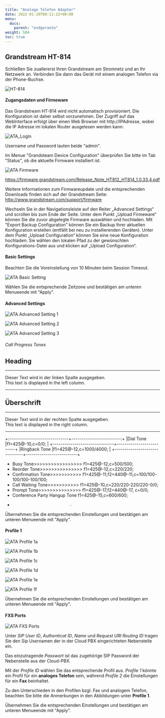 ```yaml
---
title: "Analoge Telefon Adapter"
date: 2022-01-20T00:11:22+00:00
menu:
  docs:
    parent: "endgeraete"
weight: 504
toc: true
---
```


## Grandstream HT-814

Schließen Sie zuallererst Ihren Grandstream am Stromnetz und an Ihr Netzwerk an. Verbinden Sie dann das Gerät mit einem analogen Telefon via der Phone-Buchse.

<img src="/images/ht814.jpg" alt="HT-814"/>

#### Zugangsdaten und Firmeware

Das Grandstream HT-814 wird nicht automatisch provisioniert. Die Konfiguration ist daher selbst vorzunehmen.
Der Zugriff auf das WebInterface erfolgt über einen Web Browser mit http://IPAdresse, wobei die IP Adresse im lokalen Router ausgelesen werden kann:

![ATA_Login](https://user-images.githubusercontent.com/98472426/153013541-d360ff56-54ea-46d5-a651-2adefb915fc2.jpg)

Username und Password lauten beide "admin".

Im Menue "Grandsteam Device Configuration" überprüfen Sie bitte im Tab "Status", ob die aktuelle Firmware installiert ist.

![ATA Firmware](https://user-images.githubusercontent.com/98753538/152983105-1f5072ca-d8e5-4329-beb8-d8fb86408a5b.jpg)

https://firmware.grandstream.com/Release_Note_HT812_HT814_1.0.33.4.pdf

Weitere Informationen zum Firmwareupdate und die entsprechenden Downloads finden sich auf der Grandstream Seite: http://www.grandstream.com/support/firmware

Wechseln Sie in der Navigationsleiste auf den Reiter „Advanced Settings“ und scrollen bis zum Ende der Seite. Unter dem Punkt „Upload Firmeware“ können Sie die zuvor abgelegte Firmware auswählen und hochladen.
Mit "Export Backup Configuration" können Sie ein Backup Ihrer aktuellen Konfiguration erstellen (entfällt bei neu zu installierenden Geräten). Unter dem Punkt „Upload Configuration“ können Sie eine neue Konfiguration hochladen: Sie wählen den lokalen Pfad zu der gewünschten Konfigurations-Datei aus und klicken auf „Upload Configuration“.

#### Basic Settings

Beachten Sie die Voreinstellung von 10 Minuten beim Session Timeout.

![ATA Basic Setting](https://user-images.githubusercontent.com/98753538/152987589-de064f81-9a80-4af9-855b-2c678c5df960.jpg)

Wählen Sie die entsprechende Zeitzone und bestätigen am unteren Menueende mit "Apply". 

#### Advanced Settings

![ATA Advanced Setting 1](https://user-images.githubusercontent.com/98753538/152993085-9e822078-d8b2-4fb8-927c-45a2c5a59ae2.jpg)

![ATA Advanced Setting 2](https://user-images.githubusercontent.com/98753538/152993341-9497468f-470e-4dba-b2d0-48700a6d5cc1.jpg)

![ATA Advanced Setting 3](https://user-images.githubusercontent.com/98753538/152994356-9c31fc26-4820-4302-8472-e4911f4105d4.jpg)

###### Call Progress Tones


<div class="pull-left">

## Heading

---
Dieser Text wird in der linken Spalte ausgegeben.<br>This text is displayed in the left column.

---
</div>
<div class="pull-right">

## Überschrift

---
Dieser Text wird in der rechten Spalte ausgegeben.<br>This text is displayed in the right column.

---
</div>
+:------------------------------+-------------------------:+
|Dial Tone                      |f1=425@-10,c=0/0;         |
+-------------------------------+--------------------------+
|Ringback Tone                  |f1=425@-12,c=1000/4000;   |
+-------------------------------+--------------------------+


* Busy Tone>>>>>>>>>>>>>>>>>    f1=425@-12,c=500/500; 
* Reorder Tone>>>>>>>>>>>>>>>   f1=425@-12,c=220/220; 
* Confirmation Tone>>>>>>>>>>>  f1=425@-11,f2=440@-11,c=100/100-100/100-100/100; 
* Call Waiting Tone>>>>>>>>>>> f1=425@-10,c=220/220-220/220-0/0; 
* Prompt Tone>>>>>>>>>>>>>>>    f1=425@-17,f2=440@-17, c=0/0; 
* Conference Party Hangup Tone  f1=425@-15,c=600/600; 
-                               -

Übernehmen Sie die entsprechenden Einstellungen und bestätigen am unteren Menueende mit "Apply". 

#### Profile 1

![ATA Profile 1a](https://user-images.githubusercontent.com/98753538/152995771-2222ab95-cb9d-4a48-b043-6972b732f5a3.jpg)

![ATA Profile 1b](https://user-images.githubusercontent.com/98753538/152997833-82a5f4b8-bb80-404a-98b7-8c020d76ea02.jpg)

![ATA Profile 1c](https://user-images.githubusercontent.com/98753538/152997853-ade99b8d-a752-4e7c-867b-46c3ad457fac.jpg)

![ATA Profile 1d](https://user-images.githubusercontent.com/98753538/152998051-436127e7-19e8-4b02-989f-059c88f43d0b.jpg)

![ATA Profile 1e](https://user-images.githubusercontent.com/98753538/153001884-9cc66e53-7e67-4e8f-b5b6-5832479ad4e1.jpg)

![ATA Profile 1f](https://user-images.githubusercontent.com/98753538/153002274-b6b3e96b-891d-4887-a56f-807001b48d7f.jpg)

Übernehmen Sie die entsprechenden Einstellungen und bestätigen am unteren Menueende mit "Apply". 

#### FXS Ports

![ATA FXS Ports](https://user-images.githubusercontent.com/98753538/153131122-84c31339-ff01-4c23-97e7-615006551e4b.jpg)

Unter *SIP User ID*, *Authenticat ID*, *Name* und *Request URI Routing ID* tragen Sie den Sip Usernamen der in der Cloud PBX eingerichteten Nebenstelle ein.

Das einzutragende *Passwort* ist das zugehörige SIP Password der Nebenstelle aus der Cloud-PBX.

Mit der *Profile ID* wählen Sie das entsprechende Profil aus. *Profile 1* könnte ein Profil für ein **analoges Telefon** sein, während *Profile 2* die Einstellungen für ein **Fax** beinhaltet. 

Zu den Unterschieden in den Profilen bzgl. Fax und analogem Telefon, beachten Sie bitte die Anmerkungen in den Abbildungen unter **Profile 1**.

Übernehmen Sie die entsprechenden Einstellungen und bestätigen am unteren Menueende mit "Apply". 



